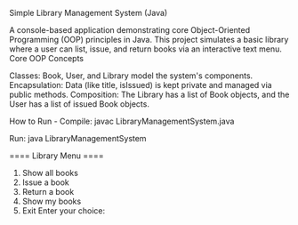 ​Simple Library Management System (Java)

​A console-based application demonstrating core Object-Oriented Programming (OOP) principles in Java.
​This project simulates a basic library where a user can list, issue, and return books via an interactive text menu.
​Core OOP Concepts

​Classes: Book, User, and Library model the system's components.
​Encapsulation: Data (like title, isIssued) is kept private and managed via public methods.
​Composition: The Library has a list of Book objects, and the User has a list of issued Book objects.

​How to Run -
​Compile: javac LibraryManagementSystem.java

​Run: java LibraryManagementSystem

==== Library Menu ====
1. Show all books
2. Issue a book
3. Return a book
4. Show my books
5. Exit
Enter your choice:
